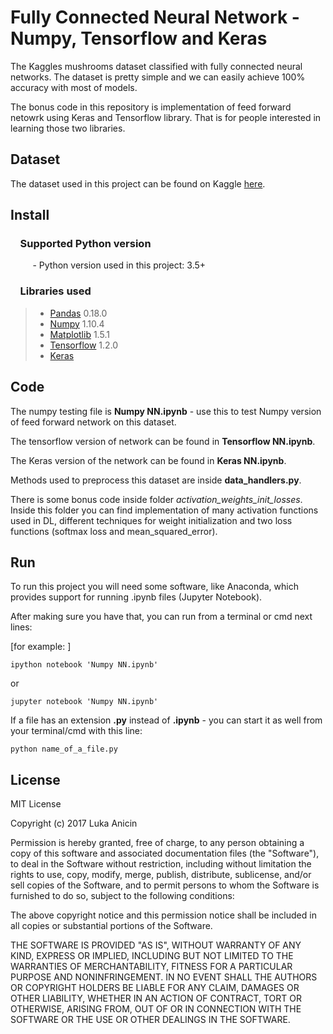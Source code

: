 # Fully Connected Neural Network - Numpy, Tensorflow and Keras

The Kaggles mushrooms dataset classified with fully connected neural networks. The dataset is pretty simple and we can easily achieve 100% accuracy with most of models.

The bonus code in this repository is implementation of feed forward netowrk using Keras and Tensorflow library. That is for people interested in learning those two libraries.
## Dataset

The dataset used in this project can be found on Kaggle [here](https://www.kaggle.com/uciml/mushroom-classification).

## Install

### &nbsp;&nbsp;&nbsp; Supported Python version
&nbsp;&nbsp;&nbsp;&nbsp;&nbsp;&nbsp;&nbsp;&nbsp;&nbsp;- Python version used in this project: 3.5+

### &nbsp;&nbsp;&nbsp; Libraries used

> *  [Pandas](http://pandas.pydata.org) 0.18.0
> *  [Numpy](http://www.numpy.org) 1.10.4
> *  [Matplotlib](https://matplotlib.org) 1.5.1
> *  [Tensorflow](http://tensorflow.org) 1.2.0
> *  [Keras](https://keras.io)

## Code

The numpy testing file is **Numpy NN.ipynb** - use this to test Numpy version of feed forward network on this dataset.

The tensorflow version of network can be found in **Tensorflow NN.ipynb**.

The Keras version of the network can be found in **Keras NN.ipynb**.

Methods used to preprocess this dataset are inside **data_handlers.py**.

There is some bonus code inside folder *activation_weights_init_losses*.
Inside this folder you can find implementation of many activation functions used in DL, different techniques for weight initialization and two loss functions (softmax loss and mean_squared_error).

## Run

To run this project you will need some software, like Anaconda, which provides support for running .ipynb files (Jupyter Notebook).

After making sure you have that, you can run from a terminal or cmd next lines:

[for example: ]

`ipython notebook 'Numpy NN.ipynb'`

or

`jupyter notebook 'Numpy NN.ipynb'`

If a file has an extension **.py** instead of **.ipynb** - you can start it as well from your terminal/cmd with this line:

`python name_of_a_file.py`


## License

MIT License

Copyright (c) 2017 Luka Anicin

Permission is hereby granted, free of charge, to any person obtaining a copy
of this software and associated documentation files (the "Software"), to deal
in the Software without restriction, including without limitation the rights
to use, copy, modify, merge, publish, distribute, sublicense, and/or sell
copies of the Software, and to permit persons to whom the Software is
furnished to do so, subject to the following conditions:

The above copyright notice and this permission notice shall be included in all
copies or substantial portions of the Software.

THE SOFTWARE IS PROVIDED "AS IS", WITHOUT WARRANTY OF ANY KIND, EXPRESS OR
IMPLIED, INCLUDING BUT NOT LIMITED TO THE WARRANTIES OF MERCHANTABILITY,
FITNESS FOR A PARTICULAR PURPOSE AND NONINFRINGEMENT. IN NO EVENT SHALL THE
AUTHORS OR COPYRIGHT HOLDERS BE LIABLE FOR ANY CLAIM, DAMAGES OR OTHER
LIABILITY, WHETHER IN AN ACTION OF CONTRACT, TORT OR OTHERWISE, ARISING FROM,
OUT OF OR IN CONNECTION WITH THE SOFTWARE OR THE USE OR OTHER DEALINGS IN THE
SOFTWARE.
